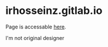 # irhosseinz.gitlab.io

Page is accessable [here](http://h.sandbad.biz).

I'm not original designer
